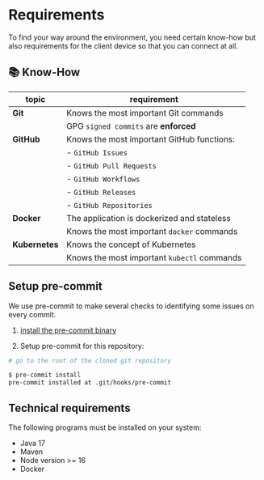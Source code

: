 # Requirements

To find your way around the environment, you need certain know-how but also requirements for the client device so that you can connect at all.

## :books: Know-How

| topic | requirement |
| -- | -- |
| **Git** | Knows the most important Git commands |
| | GPG `signed commits` are **enforced** |
| **GitHub** | Knows the most important GitHub functions: |
| | - `GitHub Issues` |
| | - `GitHub Pull Requests` |
| | - `GitHub Workflows` |
| | - `GitHub Releases` |
| | - `GitHub Repositories` |
| **Docker** | The application is dockerized and stateless |
| | Knows the most important `docker` commands |
| **Kubernetes** | Knows the concept of Kubernetes |
| | Knows the most important `kubectl` commands |

## Setup pre-commit

We use pre-commit to make several checks to identifying some issues on every commit.

1. [install the pre-commit binary](https://pre-commit.com/#install)

2. Setup pre-commit for this repository:

```bash
# go to the root of the cloned git repository

$ pre-commit install
pre-commit installed at .git/hooks/pre-commit
```

## Technical requirements

The following programs must be installed on your system:

- Java 17
- Maven
- Node version >= 16
- Docker